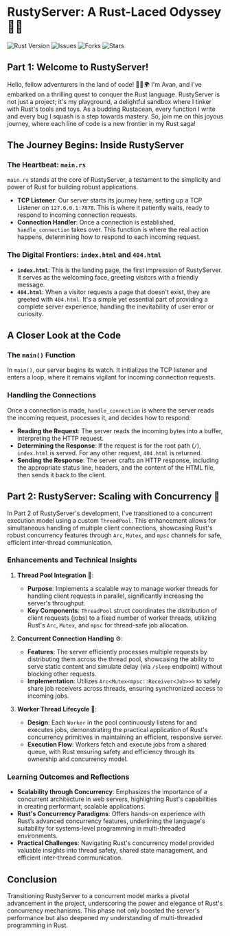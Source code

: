 # RustyServer: A Rust-Laced Odyssey 🚀🦀

![Rust Version](https://img.shields.io/badge/rust-1.75.0-orange.svg)
![Issues](https://img.shields.io/github/issues/AvanAvi/Rust_Server_Project)
![Forks](https://img.shields.io/github/forks/AvanAvi/Rust_Server_Project)
![Stars](https://img.shields.io/github/stars/AvanAvi/Rust_Server_Project)

## Part 1: Welcome to RustyServer!
Hello, fellow adventurers in the land of code! 👨‍💻🌍 I'm Avan, and I've embarked on a thrilling quest to conquer the Rust language. RustyServer is not just a project; it's my playground, a delightful sandbox where I tinker with Rust's tools and toys. As a budding Rustacean, every function I write and every bug I squash is a step towards mastery. So, join me on this joyous journey, where each line of code is a new frontier in my Rust saga!

## The Journey Begins: Inside RustyServer

### The Heartbeat: `main.rs`
`main.rs` stands at the core of RustyServer, a testament to the simplicity and power of Rust for building robust applications.

- **TCP Listener**: Our server starts its journey here, setting up a TCP Listener on `127.0.0.1:7878`. This is where it patiently waits, ready to respond to incoming connection requests.
- **Connection Handler**: Once a connection is established, `handle_connection` takes over. This function is where the real action happens, determining how to respond to each incoming request.

### The Digital Frontiers: `index.html` and `404.html`
- **`index.html`**: This is the landing page, the first impression of RustyServer. It serves as the welcoming face, greeting visitors with a friendly message.
- **`404.html`**: When a visitor requests a page that doesn't exist, they are greeted with `404.html`. It's a simple yet essential part of providing a complete server experience, handling the inevitability of user error or curiosity.

## A Closer Look at the Code

### The `main()` Function
In `main()`, our server begins its watch. It initializes the TCP listener and enters a loop, where it remains vigilant for incoming connection requests.

### Handling the Connections
Once a connection is made, `handle_connection` is where the server reads the incoming request, processes it, and decides how to respond:

- **Reading the Request**: The server reads the incoming bytes into a buffer, interpreting the HTTP request.
- **Determining the Response**: If the request is for the root path (`/`), `index.html` is served. For any other request, `404.html` is returned.
- **Sending the Response**: The server crafts an HTTP response, including the appropriate status line, headers, and the content of the HTML file, then sends it back to the client.


## Part 2: RustyServer: Scaling with Concurrency 🚀
In Part 2 of RustyServer's development, I've transitioned to a concurrent execution model using a custom `ThreadPool`. This enhancement allows for simultaneous handling of multiple client connections, showcasing Rust's robust concurrency features through `Arc`, `Mutex`, and `mpsc` channels for safe, efficient inter-thread communication.

### Enhancements and Technical Insights

1. **Thread Pool Integration** 🧵:
   - **Purpose**: Implements a scalable way to manage worker threads for handling client requests in parallel, significantly increasing the server's throughput.
   - **Key Components**: `ThreadPool` struct coordinates the distribution of client requests (jobs) to a fixed number of worker threads, utilizing Rust's `Arc`, `Mutex`, and `mpsc` for thread-safe job allocation.

2. **Concurrent Connection Handling** ⚙️:
   - **Features**: The server efficiently processes multiple requests by distributing them across the thread pool, showcasing the ability to serve static content and simulate delay (via `/sleep` endpoint) without blocking other requests.
   - **Implementation**: Utilizes `Arc<Mutex<mpsc::Receiver<Job>>>` to safely share job receivers across threads, ensuring synchronized access to incoming jobs.

3. **Worker Thread Lifecycle** 👷:
   - **Design**: Each `Worker` in the pool continuously listens for and executes jobs, demonstrating the practical application of Rust's concurrency primitives in maintaining an efficient, responsive server.
   - **Execution Flow**: Workers fetch and execute jobs from a shared queue, with Rust ensuring safety and efficiency through its ownership and concurrency model.

### Learning Outcomes and Reflections

- **Scalability through Concurrency**: Emphasizes the importance of a concurrent architecture in web servers, highlighting Rust's capabilities in creating performant, scalable applications.
- **Rust's Concurrency Paradigms**: Offers hands-on experience with Rust’s advanced concurrency features, underlining the language's suitability for systems-level programming in multi-threaded environments.
- **Practical Challenges**: Navigating Rust's concurrency model provided valuable insights into thread safety, shared state management, and efficient inter-thread communication.

## Conclusion

Transitioning RustyServer to a concurrent model marks a pivotal advancement in the project, underscoring the power and elegance of Rust's concurrency mechanisms. This phase not only boosted the server's performance but also deepened my understanding of multi-threaded programming in Rust.




